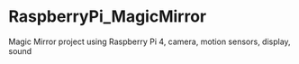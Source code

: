 # RaspberryPi_MagicMirror
Magic Mirror project using Raspberry Pi 4, camera, motion sensors, display, sound
